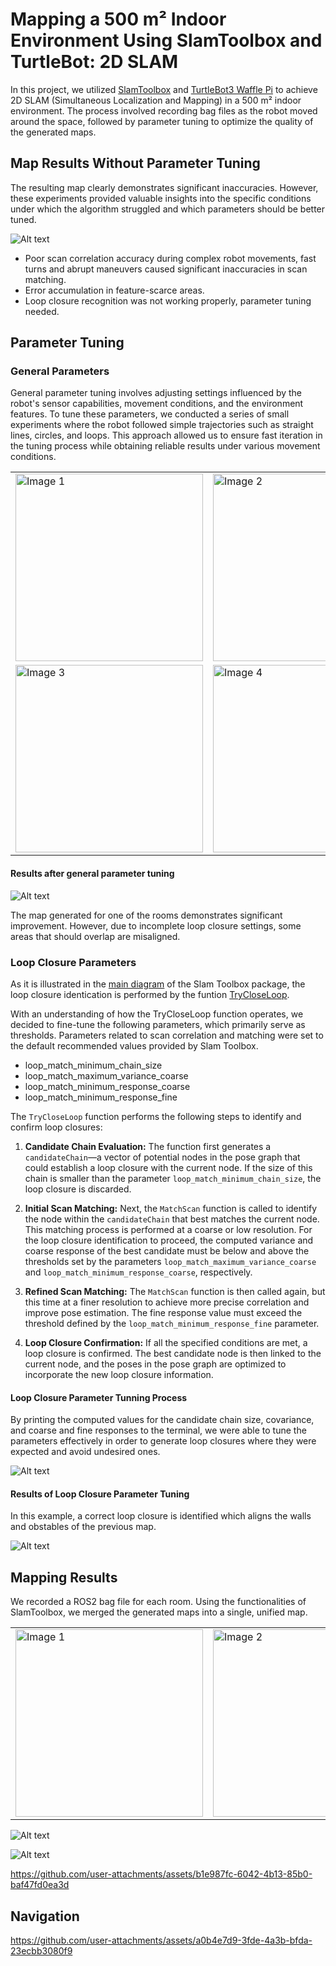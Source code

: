 # Mapping a 500 m² Indoor Environment Using SlamToolbox and TurtleBot: 2D SLAM

In this project, we utilized [SlamToolbox](https://github.com/SteveMacenski/slam_toolbox) and [TurtleBot3 Waffle Pi](https://emanual.robotis.com/docs/en/platform/turtlebot3/features/) to achieve 2D SLAM (Simultaneous Localization and Mapping) in a 500 m² indoor environment. The process involved recording bag files as the robot moved around the space, followed by parameter tuning to optimize the quality of the generated maps.

## Map Results Without Parameter Tuning

The resulting map clearly demonstrates significant inaccuracies. However, these experiments provided valuable insights into the specific conditions under which the algorithm struggled and which parameters should be better tuned.

![Alt text](path/to/your/image.png)

* Poor scan correlation accuracy during complex robot movements, fast turns and abrupt maneuvers caused significant inaccuracies in scan matching.
* Error accumulation in feature-scarce areas. 
* Loop closure recognition was not working properly, parameter tuning needed.
   
## Parameter Tuning

### General Parameters
General parameter tuning involves adjusting settings influenced by the robot's sensor capabilities, movement conditions, and the environment features.
To tune these parameters, we conducted a series of small experiments where the robot followed simple trajectories such as straight lines, circles, and loops. This approach allowed us to ensure fast iteration in the tuning process while obtaining reliable results under various movement conditions.
<table>
  <tr>
    <td><img src="path/to/your/image1.png" alt="Image 1" width="300"></td>
    <td><img src="path/to/your/image2.png" alt="Image 2" width="300"></td>
  </tr>
  <tr>
    <td><img src="path/to/your/image3.png" alt="Image 3" width="300"></td>
    <td><img src="path/to/your/image4.png" alt="Image 4" width="300"></td>
  </tr>
</table>

#### Results after general parameter tuning

![Alt text](path/to/your/image.png)

The map generated for one of the rooms demonstrates significant improvement. However, due to incomplete loop closure settings, some areas that should overlap are misaligned.

### Loop Closure Parameters

As it is illustrated in the [main diagram](https://github.com/SteveMacenski/slam_toolbox/blob/ros2/images/slam_toolbox_sync.png) of the Slam Toolbox package, the loop closure identication is performed by the funtion [TryCloseLoop](https://github.com/SteveMacenski/slam_toolbox/blob/ros2/lib/karto_sdk/src/Mapper.cpp#L1500-L1560). 

With an understanding of how the TryCloseLoop function operates, we decided to fine-tune the following parameters, which primarily serve as thresholds. Parameters related to scan correlation and matching were set to the default recommended values provided by Slam Toolbox.

* loop_match_minimum_chain_size
* loop_match_maximum_variance_coarse
* loop_match_minimum_response_coarse
* loop_match_minimum_response_fine

The `TryCloseLoop` function performs the following steps to identify and confirm loop closures:

1. **Candidate Chain Evaluation:** 
   The function first generates a `candidateChain`—a vector of potential nodes in the pose graph that could establish a loop closure with the current node. If the size of this chain is smaller than the parameter `loop_match_minimum_chain_size`, the loop closure is discarded.

2. **Initial Scan Matching:**
   Next, the `MatchScan` function is called to identify the node within the `candidateChain` that best matches the current node. This matching process is performed at a coarse or low resolution. For the loop closure identification to proceed, the computed variance and coarse response of the best candidate must be below and above the thresholds set by the parameters `loop_match_maximum_variance_coarse` and `loop_match_minimum_response_coarse`, respectively.

3. **Refined Scan Matching:**
   The `MatchScan` function is then called again, but this time at a finer resolution to achieve more precise correlation and improve pose estimation. The fine response value must exceed the threshold defined by the `loop_match_minimum_response_fine` parameter.

4. **Loop Closure Confirmation:**
   If all the specified conditions are met, a loop closure is confirmed. The best candidate node is then linked to the current node, and the poses in the pose graph are optimized to incorporate the new loop closure information.

#### Loop Closure Parameter Tunning Process

By printing the computed values for the candidate chain size, covariance, and coarse and fine responses to the terminal, we were able to tune the parameters effectively in order to generate loop closures where they were expected and avoid undesired ones. 

![Alt text](path/to/your/image.png)

#### Results of Loop Closure Parameter Tuning

In this example, a correct loop closure is identified which aligns the walls and obstables of the previous map.

![Alt text](path/to/your/image.png)

## Mapping Results

We recorded a ROS2 bag file for each room. Using the functionalities of SlamToolbox, we merged the generated maps into a single, unified map.

<table>
  <tr>
    <td><img src="path/to/your/image1.png" alt="Image 1" width="300"></td>
    <td><img src="path/to/your/image2.png" alt="Image 2" width="300"></td>
  </tr>
</table>

![Alt text](path/to/your/image.png)

![Alt text](path/to/your/image.png)

https://github.com/user-attachments/assets/b1e987fc-6042-4b13-85b0-baf47fd0ea3d

## Navigation

https://github.com/user-attachments/assets/a0b4e7d9-3fde-4a3b-bfda-23ecbb3080f9










